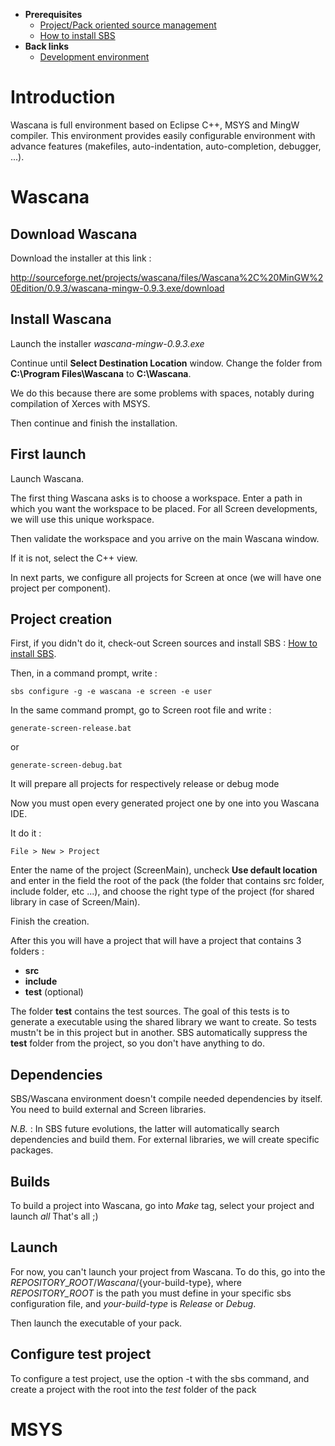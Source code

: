   * **Prerequisites**
    * [Project/Pack oriented source management](ProjectOrientedSourceManagement.md)
    * [How to install SBS](SBSInstall.md)
  * **Back links**
    * [Development environment](DevelopmentEnvironment.md)

# Introduction #

Wascana is full environment based on Eclipse C++, MSYS and MingW compiler.
This environment provides easily configurable environment with advance features (makefiles, auto-indentation, auto-completion, debugger, ...).

# Wascana #

## Download Wascana ##

Download the installer at this link :

http://sourceforge.net/projects/wascana/files/Wascana%2C%20MinGW%20Edition/0.9.3/wascana-mingw-0.9.3.exe/download

## Install Wascana ##

Launch the installer _wascana-mingw-0.9.3.exe_

Continue until **Select Destination Location** window. Change the folder from **C:\Program Files\Wascana** to **C:\Wascana**.

We do this because there are some problems with spaces, notably during compilation of Xerces with MSYS.

Then continue and finish the installation.

## First launch ##

Launch Wascana.

The first thing Wascana asks is to choose a workspace. Enter a path in which you want the workspace to be placed. For all Screen developments, we will use this unique workspace.

Then validate the workspace and you arrive on the main Wascana window.

If it is not, select the C++ view.

In next parts, we configure all projects for Screen at once (we will have one project per component).

## Project creation ##

First, if you didn't do it, check-out Screen sources and install SBS : [How to install SBS](SBSInstall.md).

Then, in a command prompt, write :
```
sbs configure -g -e wascana -e screen -e user
```

In the same command prompt, go to Screen root file and write :
```
generate-screen-release.bat
```
or
```
generate-screen-debug.bat
```
It will prepare all projects for respectively release or debug mode

Now you must open every generated project one by one into you Wascana IDE.

It do it :

`File > New > Project`

Enter the name of the project (ScreenMain), uncheck **Use default location** and enter in the field the root of the pack (the folder that contains src folder, include folder, etc ...), and choose the right type of the project (for shared library in case of Screen/Main).

Finish the creation.

After this you will have a project that will have a project that contains 3 folders :
  * **src**
  * **include**
  * **test** (optional)

The folder **test** contains the test sources. The goal of this tests is to generate a executable using the shared library we want to create. So tests mustn't be in this project but in another. SBS automatically suppress the **test** folder from the project, so you don't have anything to do.

## Dependencies ##

SBS/Wascana environment doesn't compile needed dependencies by itself. You need to build external and Screen libraries.

_N.B._ : In SBS future evolutions, the latter will automatically search dependencies and build them. For external libraries, we will create specific packages.

## Builds ##

To build a project into Wascana, go into _Make_ tag, select your project and launch _all_
That's all ;)

## Launch ##

For now, you can't launch your project from Wascana.
To do this, go into the ${REPOSITORY\_ROOT}/Wascana/${your-build-type}, where _REPOSITORY\_ROOT_ is the path you must define in your specific sbs configuration file, and _your-build-type_ is _Release_ or _Debug_.

Then launch the executable of your pack.

## Configure test project ##

To configure a test project, use the option -t with the sbs command, and create a project with the root into the _test_ folder of the pack

# MSYS #